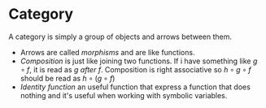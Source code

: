 # Category
A category is simply a group of objects and arrows between them. 
- Arrows are called *morphisms* and are like functions.
- *Composition* is just like joining two functions. If i have something like $g \circ f$, it is read as *g after f*. Composition is right associative so $h \circ g \circ f$ should be read as $h \circ (g \circ f)$
- *Identity function*  an useful function that express a function that does nothing and it's useful when working with symbolic variables.